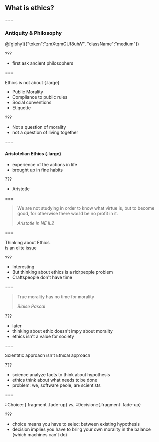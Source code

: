 <!--{section^1:data-breadcrumb="What is ethics?"}-->

<!--{.interleaf data-background-image="/img/unsplash/404922.jpg"}-->
<!-- Photo by Luca Ambrosi on Unsplash -->

## What is ethics?

===

### Antiquity & Philosophy

@[giphy]({"token":"zmXtqmGUf8uhW", "className":"medium"})

???

- first ask ancient philosophers

===
<!--{.large}-->

Ethics is not about {.large}

- Public Morality
- Compliance to public rules
- Social conventions
- Etiquette

???

- Not a question of morality
- not a question of living together

===
<!--{.x-large}-->

#### Aristotelian Ethics {.large}

- experience of the actions in life
- brought up in fine habits

???

- Aristotle

===

> We are not studying in order to know what virtue is, but to become good, for otherwise there would be no profit in it.
>
> <cite>Aristotle in NE II.2</cite>

===
<!--{.punchline}-->

Thinking about Ethics<br>is an elite issue

???

- Interesting
- But thinking about ethics is a richpeople problem
- Craftspeople don't have time

===

> True morality has no time for morality
>
> <cite>Blaise Pascal</cite>

???

- later
- thinking about ethic doesn't imply about morality
- ethics isn't a value for society

===
<!--{.punchline}-->

Scientific approach isn't Ethical approach

???

- science analyze facts to think about hypothesis
- ethics think about what needs to be done
- problem: we, software peole, are scientists

===
<!--{.xx-large}-->

::Choice::{.fragment .fade-up} _vs._ ::Decision::{.fragment .fade-up}

???

- choice means you have to select between existing hypothesis
- decision implies you have to bring your own morality in the balance (which machines can't do)
